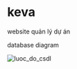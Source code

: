 # keva
website quản lý dự án

database diagram

![luoc_do_csdl](https://github.com/LeKhoaVan/keva/assets/99703868/022f2822-6bd9-4100-8efd-bcc67c74a86d)
